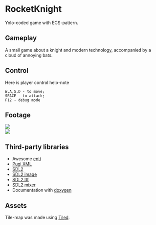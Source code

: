 # RocketKnight
Yolo-coded game with ECS-pattern.

## Gameplay
A small game about a knight and modern technology, accompanied by a cloud of annoying bats.
## Control
Here is player control help-note
```
W,A,S,D - to move;
SPACE - to attack;
F12 - debug mode
```
## Footage
<image src="images/1.png">
<br>
<image src="images/2.png">

## Third-party libraries
* Awesome <a href="https://github.com/skypjack/entt">entt</a> 
* <a href="https://github.com/zeux/pugixml">Pugi XML</a>
* <a href="https://www.libsdl.org/download-2.0.php">SDL2</a>
* <a href="https://www.libsdl.org/projects/SDL_image">SDL2 image</a>
* <a href="https://www.libsdl.org/projects/SDL_ttf/">SDL2 ttf</a>
* <a href="https://www.libsdl.org/projects/SDL_mixer/">SDL2 mixer</a>
* Documentation with <a href="http://www.doxygen.nl/">doxygen</a>
## Assets 
Tile-map was made using <a href="https://www.mapeditor.org/">Tiled</a>.




